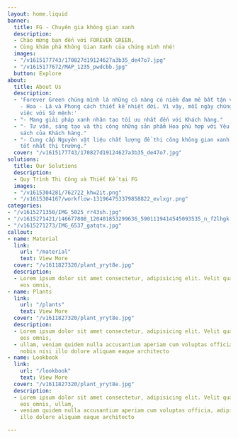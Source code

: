 ```yaml
---
layout: home.liquid
banner:
  title: FG - Chuyên gia không gian xanh
  description:
  - Chào mừng bạn đến với FOREVER GREEN,
  - Cùng khám phá Không Gian Xanh của chúng mình nhé!
  images:
  - "/v1615177743/170827d19124627a3b35_de47o7.jpg"
  - "/v1615177672/MAP_1235_pwdcbb.jpg"
  button: Explore
about:
  title: About Us
  description:
  - 'Forever Green chúng mình là những cô nàng có niềm đam mê bất tận với Cỏ - Cây
    - Hoa - Lá và Phong cách thiết kế nhiệt đới. Vì vậy, mỗi ngày chúng mình đều làm
    việc với Sứ mệnh:'
  - "- Mang giải pháp xanh nhân tạo tối ưu nhất đến với Khách hàng."
  - "- Tư vấn, sáng tạo và thi công những sản phẩm Hoa phù hợp với Yêu cầu & Ngân
    sách của Khách hàng."
  - "- Cung cấp Nguyên vật liệu chất lượng để thi công không gian xanh với giá thành
    tốt nhất thị trường."
  cover: "/v1615177743/170827d19124627a3b35_de47o7.jpg"
solutions:
  title: Our Solutions
  description:
  - Quy Trình Thi Công và Thiết Kế tại FG
  images:
  - "/v1615304281/762722_khw2it.png"
  - "/v1615304167/workflow-131964753379858822_evlxgr.png"
categories:
- "/v1615271350/IMG_5025_rr43sh.jpg"
- "/v1615271421/146677808_120401853299636_5901119414545093535_n_f2lhgk.jpg"
- "/v1615271273/IMG_6537_gatqtx.jpg"
callout:
- name: Material
  link:
    url: "/material"
    text: View More
  cover: "/v1611827320/plant_yryt8e.jpg"
  description:
  - Lorem ipsum dolor sit amet consectetur, adipisicing elit. Velit quaerat blanditiis
    eos omnis,
- name: Plants
  link:
    url: "/plants"
    text: View More
  cover: "/v1611827320/plant_yryt8e.jpg"
  description:
  - Lorem ipsum dolor sit amet consectetur, adipisicing elit. Velit quaerat blanditiis
    eos omnis,
  - ullam, veniam quidem nulla accusantium aperiam cum voluptas officia, adipisci
    nobis nisi illo dolore aliquam eaque architecto
- name: Lookbook
  link:
    url: "/lookbook"
    text: View More
  cover: "/v1611827320/plant_yryt8e.jpg"
  description:
  - Lorem ipsum dolor sit amet consectetur, adipisicing elit. Velit quaerat blanditiis
    eos omnis, ullam,
  - veniam quidem nulla accusantium aperiam cum voluptas officia, adipisci nobis nisi
    illo dolore aliquam eaque architecto

---
```

